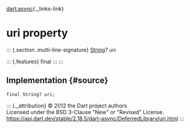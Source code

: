 [dart:async](../../dart-async/dart-async-library){._links-link}

uri property
============

::: {.section .multi-line-signature}
[String](../../dart-core/string-class)? uri

::: {.features}
final
:::
:::

Implementation {#source}
--------------

``` {.language-dart data-language="dart"}
final String? uri;
```

::: {._attribution}
© 2012 the Dart project authors\
Licensed under the BSD 3-Clause \"New\" or \"Revised\" License.\
<https://api.dart.dev/stable/2.18.5/dart-async/DeferredLibrary/uri.html>
:::
